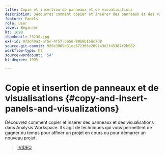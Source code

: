 ```yaml
---
title: Copie et insertion de panneaux et de visualisations
description: Découvrez comment copier et insérer des panneaux et des visualisations dans Analysis Workspace
feature: Panels
role: User
level: Beginner
kt: 1698
thumbnail: 23230.jpg
exl-id: 972d49a3-af5e-4f57-bb50-90b6b16bc7d8
source-git-commit: 980e3069b31ee572366e269143d2f45387f2b682
workflow-type: ht
source-wordcount: '54'
ht-degree: 100%

---
```


# Copie et insertion de panneaux et de visualisations {#copy-and-insert-panels-and-visualizations}

Découvrez comment copier et insérer des panneaux et des visualisations dans Analysis Workspace. Il s’agit de techniques qui vous permettent de gagner du temps pour affiner un projet en cours ou pour démarrer un nouveau projet.

>[!VIDEO](https://video.tv.adobe.com/v/23230/?quality=12&learn=on)
